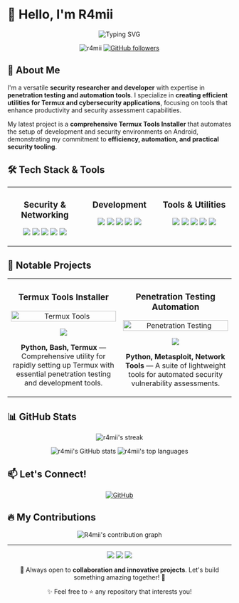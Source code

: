 # 👋 Hello, I'm R4mii

<p align="center">
  <img src="https://readme-typing-svg.herokuapp.com?font=Fira+Code&pause=1000&color=36BCF7&width=435&lines=Security+Researcher;Automation+Expert;Tool+Developer;Cybersecurity+Advocate" alt="Typing SVG" />
</p>

<p align="center">
  <img src="https://komarev.com/ghpvc/?username=r4mii&label=Profile%20views&color=0e75b6&style=flat" alt="r4mii" />
  <a href="https://github.com/R4mii?tab=followers">
    <img src="https://img.shields.io/github/followers/R4mii?tab=followers?label=blue&logo=github&style=flat" alt="GitHub followers" >
  </a>
</p>

## 🚀 About Me

I'm a versatile **security researcher and developer** with expertise in **penetration testing and automation tools**. I specialize in **creating efficient utilities for Termux and cybersecurity applications**, focusing on tools that enhance productivity and security assessment capabilities.

My latest project is a **comprehensive Termux Tools Installer** that automates the setup of development and security environments on Android, demonstrating my commitment to **efficiency, automation, and practical security tooling**.

## 🛠️ Tech Stack & Tools

<table>
  <tr>
    <td valign="top" width="33%">
      <h3 align="center">Security & Networking</h3>
      <p align="center">
        <img src="https://img.shields.io/badge/-Metasploit-blue?style=for-the-badge&logo=metasploit&logoColor=white" />
        <img src="https://img.shields.io/badge/-Nmap-black?style=for-the-badge&logo=nmap&logoColor=white" />
        <img src="https://img.shields.io/badge/-Hydra-red?style=for-the-badge&logo=hydra&logoColor=white" />
        <img src="https://img.shields.io/badge/-Termux-black?style=for-the-badge&logo=android&logoColor=white" />
        <img src="https://img.shields.io/badge/-Linux-FCC624?style=for-the-badge&logo=linux&logoColor=black" />
      </p>
    </td>
    <td valign="top" width="33%">
      <h3 align="center">Development</h3>
      <p align="center">
        <img src="https://img.shields.io/badge/-Python-3776AB?style=for-the-badge&logo=python&logoColor=white" />
        <img src="https://img.shields.io/badge/-Bash-4EAA25?style=for-the-badge&logo=gnu-bash&logoColor=white" />
        <img src="https://img.shields.io/badge/-PHP-777BB4?style=for-the-badge&logo=php&logoColor=white" />
        <img src="https://img.shields.io/badge/-Ruby-CC342D?style=for-the-badge&logo=ruby&logoColor=white" />
        <img src="https://img.shields.io/badge/-Go-00ADD8?style=for-the-badge&logo=go&logoColor=white" />
      </p>
    </td>
    <td valign="top" width="33%">
      <h3 align="center">Tools & Utilities</h3>
      <p align="center">
        <img src="https://img.shields.io/badge/-Git-F05032?style=for-the-badge&logo=git&logoColor=white" />
        <img src="https://img.shields.io/badge/-Docker-2496ED?style=for-the-badge&logo=docker&logoColor=white" />
        <img src="https://img.shields.io/badge/-VSCode-007ACC?style=for-the-badge&logo=visual-studio-code&logoColor=white" />
        <img src="https://img.shields.io/badge/-GitHub-181717?style=for-the-badge&logo=github&logoColor=white" />
        <img src="https://img.shields.io/badge/-Terminal-4D4D4D?style=for-the-badge&logo=windowsterminal&logoColor=white" />
      </p>
    </td>
  </tr>
</table>

## 📌 Notable Projects

<table>
  <tr>
    <td width="50%">
      <h3 align="center">Termux Tools Installer</h3>
      <div align="center">
        <a href="https://github.com/R4mii/termux-tools-installer" target="_blank">
          <img src="https://raw.githubusercontent.com/kura/go-bash-completion/main/terminal.gif" width="100%" alt="Termux Tools"/>
        </a>
        <p>
          <a href="https://github.com/R4mii/termux-tools-installer" target="_blank">
            <img src="https://img.shields.io/badge/-Repo-181717?style=for-the-badge&logo=github&logoColor=white"/>
          </a>
        </p>
        <p><strong>Python, Bash, Termux</strong> — Comprehensive utility for rapidly setting up Termux with essential penetration testing and development tools.</p>
      </div>
    </td>
    <td width="50%">
      <h3 align="center">Penetration Testing Automation</h3>
      <div align="center">
        <a href="#" target="_blank">
          <img src="https://thumbs.gfycat.com/PleasingThreadbareHoneybadger-max-1mb.gif" width="100%" alt="Penetration Testing"/>
        </a>
        <p>
          <a href="#" target="_blank">
            <img src="https://img.shields.io/badge/-Coming Soon-red?style=for-the-badge&logo=github&logoColor=white"/>
          </a>
        </p>
        <p><strong>Python, Metasploit, Network Tools</strong> — A suite of lightweight tools for automated security vulnerability assessments.</p>
      </div>
    </td>
  </tr>
</table>

## 📊 GitHub Stats

<p align="center">
  <img src="https://github-readme-streak-stats.herokuapp.com/?user=r4mii&theme=tokyonight" alt="r4mii's streak" />
</p>

<p align="center">
  <img src="https://github-readme-stats.vercel.app/api?username=r4mii&show_icons=true&theme=tokyonight" alt="r4mii's GitHub stats" />
  <img src="https://github-readme-stats.vercel.app/api/top-langs/?username=r4mii&layout=compact&theme=tokyonight" alt="r4mii's top languages" />
</p>

## 📫 Let's Connect!

<p align="center">
  <a href="https://github.com/R4mii" target="_blank">
    <img src="https://img.shields.io/badge/-GitHub-181717?style=for-the-badge&logo=github&logoColor=white" alt="GitHub" />
  </a>
  <!-- Add more social links as needed -->
</p>

## 🔥 My Contributions

<p align="center">
  <img src="https://github-readme-activity-graph.vercel.app/graph?username=r4mii&theme=tokyo-night" alt="R4mii's contribution graph" />
</p>

---

<p align="center">
  <img src="https://img.shields.io/badge/Focus-Security%20Tools-red" />
  <img src="https://img.shields.io/badge/Specialty-Termux%20Development-blue" />
  <img src="https://img.shields.io/badge/Goal-Building%20Useful%20Utilities-green" />
</p>

<p align="center">💌 Always open to <b>collaboration and innovative projects</b>. Let's build something amazing together! 🚀</p>

<p align="center">✨ Feel free to ⭐ any repository that interests you!</p>
